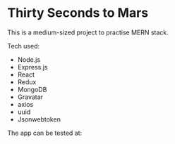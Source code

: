 Thirty Seconds to Mars
==================

This is a medium-sized project to practise MERN stack. 

Tech used:
* Node.js
* Express.js
* React
* Redux
* MongoDB
* Gravatar
* axios
* uuid
* Jsonwebtoken



The app can be tested at:

